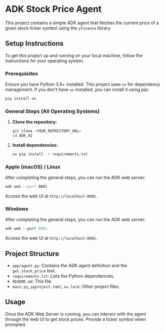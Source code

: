 # ADK Stock Price Agent

This project contains a simple ADK agent that fetches the current price of a given stock ticker symbol using the `yfinance` library.

## Setup Instructions

To get this project up and running on your local machine, follow the instructions for your operating system.

### Prerequisites

Ensure you have Python 3.9+ installed. This project uses `uv` for dependency management. If you don't have `uv` installed, you can install it using pip:

```bash
pip install uv
```

### General Steps (All Operating Systems)

1.  **Clone the repository:**

    ```bash
    git clone <YOUR_REPOSITORY_URL>
    cd ADK_AI
    ```

2.  **Install dependencies:**

    ```bash
    uv pip install -r requirements.txt
    ```

### Apple (macOS) / Linux

After completing the general steps, you can run the ADK web server:

```bash
adk web --port 8001
```

Access the web UI at `http://localhost:8001`.

### Windows

After completing the general steps, you can run the ADK web server:

```powershell
adk web --port 8001
```

Access the web UI at `http://localhost:8001`.

## Project Structure

-   `app/agent.py`: Contains the ADK agent definition and the `get_stock_price` tool.
-   `requirements.txt`: Lists the Python dependencies.
-   `README.md`: This file.
-   `main.py`, `pyproject.toml`, `uv.lock`: Other project files.

## Usage

Once the ADK Web Server is running, you can interact with the agent through the web UI to get stock prices. Provide a ticker symbol when prompted.
